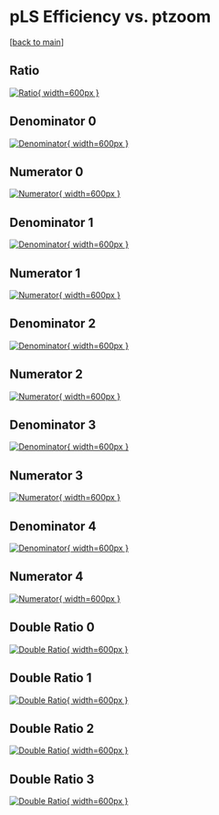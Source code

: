 # pLS Efficiency vs. ptzoom

[[back to main](./)]



## Ratio

[![Ratio](../mtv/var/pLS_loweta_11_0_eff_ptzoom.png){ width=600px }](../mtv/var/pLS_loweta_11_0_eff_ptzoom.pdf)

## Denominator 0

[![Denominator](../mtv/den/pLS_loweta_11_0_eff_ptzoom_den0.png){ width=600px }](../mtv/den/pLS_loweta_11_0_eff_ptzoom_den0.pdf)

## Numerator 0

[![Numerator](../mtv/num/pLS_loweta_11_0_eff_ptzoom_num0.png){ width=600px }](../mtv/num/pLS_loweta_11_0_eff_ptzoom_num0.pdf)

## Denominator 1

[![Denominator](../mtv/den/pLS_loweta_11_0_eff_ptzoom_den1.png){ width=600px }](../mtv/den/pLS_loweta_11_0_eff_ptzoom_den1.pdf)

## Numerator 1

[![Numerator](../mtv/num/pLS_loweta_11_0_eff_ptzoom_num1.png){ width=600px }](../mtv/num/pLS_loweta_11_0_eff_ptzoom_num1.pdf)

## Denominator 2

[![Denominator](../mtv/den/pLS_loweta_11_0_eff_ptzoom_den2.png){ width=600px }](../mtv/den/pLS_loweta_11_0_eff_ptzoom_den2.pdf)

## Numerator 2

[![Numerator](../mtv/num/pLS_loweta_11_0_eff_ptzoom_num2.png){ width=600px }](../mtv/num/pLS_loweta_11_0_eff_ptzoom_num2.pdf)

## Denominator 3

[![Denominator](../mtv/den/pLS_loweta_11_0_eff_ptzoom_den3.png){ width=600px }](../mtv/den/pLS_loweta_11_0_eff_ptzoom_den3.pdf)

## Numerator 3

[![Numerator](../mtv/num/pLS_loweta_11_0_eff_ptzoom_num3.png){ width=600px }](../mtv/num/pLS_loweta_11_0_eff_ptzoom_num3.pdf)

## Denominator 4

[![Denominator](../mtv/den/pLS_loweta_11_0_eff_ptzoom_den4.png){ width=600px }](../mtv/den/pLS_loweta_11_0_eff_ptzoom_den4.pdf)

## Numerator 4

[![Numerator](../mtv/num/pLS_loweta_11_0_eff_ptzoom_num4.png){ width=600px }](../mtv/num/pLS_loweta_11_0_eff_ptzoom_num4.pdf)

## Double Ratio 0

[![Double Ratio](../mtv/ratio/pLS_loweta_11_0_eff_ptzoom_ratio0.png){ width=600px }](../mtv/ratio/pLS_loweta_11_0_eff_ptzoom_ratio0.pdf)

## Double Ratio 1

[![Double Ratio](../mtv/ratio/pLS_loweta_11_0_eff_ptzoom_ratio1.png){ width=600px }](../mtv/ratio/pLS_loweta_11_0_eff_ptzoom_ratio1.pdf)

## Double Ratio 2

[![Double Ratio](../mtv/ratio/pLS_loweta_11_0_eff_ptzoom_ratio2.png){ width=600px }](../mtv/ratio/pLS_loweta_11_0_eff_ptzoom_ratio2.pdf)

## Double Ratio 3

[![Double Ratio](../mtv/ratio/pLS_loweta_11_0_eff_ptzoom_ratio3.png){ width=600px }](../mtv/ratio/pLS_loweta_11_0_eff_ptzoom_ratio3.pdf)

